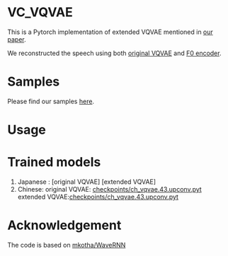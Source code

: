 # VC_VQVAE
This is a Pytorch implementation of extended VQVAE mentioned in [our paper](https://arxiv.org/abs/2005.07884).

We reconstructed the speech using both [original VQVAE](https://arxiv.org/abs/1711.00937) and [F0 encoder](https://arxiv.org/abs/2005.07884). 

# Samples
Please find our samples [here](https://nii-yamagishilab.github.io/yi-demo/interspeech-2020/index.html).

# Usage

# Trained models
1. Japanese : [original VQVAE]  [extended VQVAE]
2. Chinese: original VQVAE: [checkpoints/ch_vqvae.43.upconv.pyt](https://github.com/nii-yamagishilab/VC_VQVAE/blob/master/checkpoints/ch_vqvae.43.upconv.pyt) 
            extended VQVAE:[checkpoints/ch_vqvae.43.upconv.pyt](https://github.com/nii-yamagishilab/VC_VQVAE/blob/master/checkpoints/ch_vcf0.43.upconv.pyt) 


# Acknowledgement

The code is based on [mkotha/WaveRNN](https://github.com/mkotha/WaveRNN)
